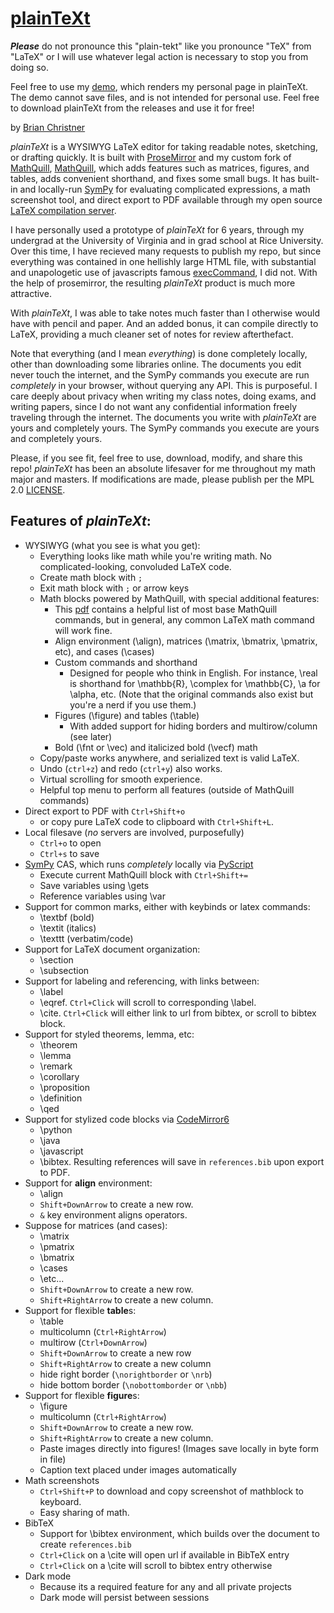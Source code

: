 # [plainTeXt](https://github.com/atEchoOff/plainTeXt)

***Please*** do not pronounce this "plain-tekt" like you pronounce "TeX" from "LaTeX" or I will use whatever legal action is necessary to stop you from doing so. 

Feel free to use my [demo](https://plaintext.bchristner.com), which renders my personal page in plainTeXt. The demo cannot save files, and is not intended for personal use. Feel free to download plainTeXt from the releases and use it for free!

by [Brian Christner](https://github.com/atEchoOff)

*plainTeXt* is a WYSIWYG LaTeX editor for taking readable notes, sketching, or drafting quickly. It is built with [ProseMirror](https://github.com/prosemirror) and my custom fork of [MathQuill](https://github.com/mathquill), [MathQuill](https://github.com/atEchoOff/MathQuill), which adds features such as matrices, figures, and tables, adds convenient shorthand, and fixes some small bugs. It has built-in and locally-run [SymPy](https://github.com/sympy/sympy) for evaluating complicated expressions, a math screenshot tool, and direct export to PDF available through my open source [LaTeX compilation server](https://github.com/atEchoOff/LaTeXServer).

I have personally used a prototype of *plainTeXt* for 6 years, through my undergrad at the University of Virginia and in grad school at Rice University. Over this time, I have recieved many requests to publish my repo, but since everything was contained in one hellishly large HTML file, with substantial and unapologetic use of javascripts famous [execCommand](https://developer.mozilla.org/en-US/docs/Web/API/Document/execCommand), I did not. With the help of prosemirror, the resulting *plainTeXt* product is much more attractive.

With *plainTeXt*, I was able to take notes much faster than I otherwise would have with pencil and paper. And an added bonus, it can compile directly to LaTeX, providing a much cleaner set of notes for review afterthefact.

Note that everything (and I mean *everything*) is done completely locally, other than downloading some libraries online. The documents you edit never touch the internet, and the SymPy commands you execute are run *completely* in your browser, without querying any API. This is purposeful. I care deeply about privacy when writing my class notes, doing exams, and writing papers, since I do not want any confidential information freely traveling through the internet. The documents you write with *plainTeXt* are yours and completely yours. The SymPy commands you execute are yours and completely yours.

Please, if you see fit, feel free to use, download, modify, and share this repo! *plainTeXt* has been an absolute lifesaver for me throughout my math major and masters. If modifications are made, please publish per the MPL 2.0 [LICENSE](https://github.com/atEchoOff/plainTeXt/blob/main/LICENSE). 

## Features of *plainTeXt*:
- WYSIWYG (what you see is what you get):
    - Everything looks like math while you're writing math. No complicated-looking, convoluded LaTeX code. 
    - Create math block with `;`
    - Exit math block with `;` or arrow keys
    - Math blocks powered by MathQuill, with special additional features:
        - This [pdf](https://fourferries.com/wp-content/uploads/2016/10/Mathquill_commands.pdf) contains a helpful list of most base MathQuill commands, but in general, any common LaTeX math command will work fine.
        - Align environment (\align), matrices (\matrix, \bmatrix, \pmatrix, etc), and cases (\cases)
        - Custom commands and shorthand
            - Designed for people who think in English. For instance, \real is shorthand for \mathbb{R}, \complex for \mathbb{C}, \a for \alpha, etc. (Note that the original commands also exist but you're a nerd if you use them.)
        - Figures (\figure) and tables (\table)
            - With added support for hiding borders and multirow/column (see later)
        - Bold (\fnt or \vec) and italicized bold (\vecf) math
    - Copy/paste works anywhere, and serialized text is valid LaTeX.
    - Undo (`ctrl+z`) and redo (`ctrl+y`) also works.
    - Virtual scrolling for smooth experience.
    - Helpful top menu to perform all features (outside of MathQuill commands)
- Direct export to PDF with `Ctrl+Shift+o`
    - or copy pure LaTeX code to clipboard with `Ctrl+Shift+L`. 
- Local filesave (*no* servers are involved, purposefully)
    - `Ctrl+o` to open
    - `Ctrl+s` to save
- [SymPy](https://github.com/sympy/sympy) CAS, which runs *completely* locally via [PyScript](https://github.com/pyscript/pyscript)
    - Execute current MathQuill block with `Ctrl+Shift+=`
    - Save variables using \gets
    - Reference variables using \var
- Support for common marks, either with keybinds or latex commands:
    - \textbf (bold)
    - \textit (italics)
    - \texttt (verbatim/code)
- Support for LaTeX document organization:
    - \section
    - \subsection
- Support for labeling and referencing, with links between:
    - \label
    - \eqref. `Ctrl+Click` will scroll to corresponding \label. 
    - \cite. `Ctrl+Click` will either link to url from bibtex, or scroll to bibtex block.
- Support for styled theorems, lemma, etc:
    - \theorem
    - \lemma
    - \remark
    - \corollary
    - \proposition
    - \definition
    - \qed
- Support for stylized code blocks via [CodeMirror6](https://github.com/codemirror)
    - \python
    - \java
    - \javascript
    - \bibtex. Resulting references will save in `references.bib` upon export to PDF.
- Support for **align** environment:
    - \align
    - `Shift+DownArrow` to create a new row.
    - `&` key environment aligns operators.
- Suppose for matrices (and cases):
    - \matrix
    - \pmatrix
    - \bmatrix
    - \cases
    - \etc...
    - `Shift+DownArrow` to create a new row.
    - `Shift+RightArrow` to create a new column.
- Support for flexible **table**s:
    - \table
    - multicolumn (`Ctrl+RightArrow`)
    - multirow (`Ctrl+DownArrow`)
    - `Shift+DownArrow` to create a new row
    - `Shift+RightArrow` to create a new column
    - hide right border (`\norightborder` or `\nrb`)
    - hide bottom border (`\nobottomborder` or `\nbb`)
- Support for flexible **figure**s:
    - \figure
    - multicolumn (`Ctrl+RightArrow`)
    - `Shift+DownArrow` to create a new row.
    - `Shift+RightArrow` to create a new column.
    - Paste images directly into figures! (Images save locally in byte form in file)
    - Caption text placed under images automatically
- Math screenshots
    - `Ctrl+Shift+P` to download and copy screenshot of mathblock to keyboard.
    - Easy sharing of math. 
- BibTeX
    - Support for \bibtex environment, which builds over the document to create `references.bib`
    - `Ctrl+Click` on a \cite will open url if available in BibTeX entry
    - `Ctrl+Click` on a \cite will scroll to bibtex entry otherwise
- Dark mode
    - Because its a required feature for any and all private projects
    - Dark mode will persist between sessions